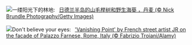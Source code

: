 ![](https://www.bing.com/th?id=OHR.JutlandSpring_ZH-CN7785758539_UHD.jpg&w=1000)一缕阳光下的林地:&nbsp;&ensp;[日德兰半岛的山毛榉树和野生海葵 ，丹麦 (© Nick Brundle Photography/Getty Images)](https://www.bing.com/th?id=OHR.JutlandSpring_ZH-CN7785758539_UHD.jpg)
<br><br/>
![](https://www.bing.com/th?id=OHR.PalazzoFarnese_EN-US3142967327_UHD.jpg&w=1000)Don't believe your eyes:&nbsp;&ensp;['Vanishing Point' by French street artist JR on the facade of Palazzo Farnese, Rome, Italy (© Fabrizio Troiani/Alamy)](https://www.bing.com/th?id=OHR.PalazzoFarnese_EN-US3142967327_UHD.jpg)
<br><br/>
